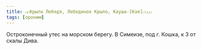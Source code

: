 ```yaml
---
title: ⒜Крыло Лебедя, Лебединое Крыло, Кауша-[Кая]⒯⒵
tags: [ороним]
---
```


Остроконечный утес на морском берегу. В Симеизе, под г. Кошка, к З от скалы
Дива.
